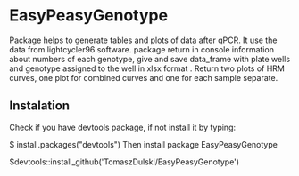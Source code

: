 # EasyPeasyGenotype
Package helps to generate tables and plots of data after qPCR. It use the data from lightcycler96 software. package return in console information about numbers of each genotype, give and save data_frame with plate wells and genotype assigned to the well in xlsx format . Return two plots of HRM curves, one plot for combined curves and one for each sample separate.

## Instalation
Check if you have devtools package, if not install it by typing: 

$ install.packages("devtools")
Then install package EasyPeasyGenotype

$devtools::install_github('TomaszDulski/EasyPeasyGenotype')
